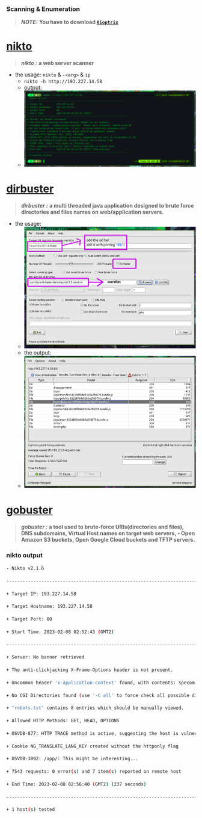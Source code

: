 ### Scanning & Enumeration

> **_NOTE:_**
> **You have to download [**`Kioptrix`**](https://tcm-sec.com/kioptrix)**

<!-- nikto -->

# [nikto](https://github.com/sullo/nikto)
 >  **_nikto :_**
 >  **a web server scanner**
 
- the usage: `nikto`  & `-<arg>` & `ip`
  - `nikto -h http://193.227.14.58`
  - [output:](#nikto-output)
  - ![](img/nikto.png)

<!-- dirbuster -->

# [dirbuster](https://sourceforge.net/projects/dirbuster/)
 >  **_dirbuster :_**
 >  **a multi threaded java application designed to brute force directories and files names on web/application servers.**
 
- the usage:
  - ![](img/dirbuster.png)
  - the output:
  - ![](img/dirbuster-out.png)

<!-- gobuster -->

# [gobuster](https://github.com/OJ/gobuster)
> **_gobuster :_**
> **a tool used to brute-force URIs(directories and files), DNS subdomains, Virtual Host names on target web servers, -   Open Amazon S3 buckets, Open Google Cloud buckets and TFTP servers.**

### nikto output

```bash
- Nikto v2.1.6

---------------------------------------------------------------------------

+ Target IP: 193.227.14.58

+ Target Hostname: 193.227.14.58

+ Target Port: 80

+ Start Time: 2023-02-08 02:52:43 (GMT2)

---------------------------------------------------------------------------

+ Server: No banner retrieved

+ The anti-clickjacking X-Frame-Options header is not present.

+ Uncommon header 'x-application-context' found, with contents: specom:prod:80

+ No CGI Directories found (use '-C all' to force check all possible dirs)

+ "robots.txt" contains 8 entries which should be manually viewed.

+ Allowed HTTP Methods: GET, HEAD, OPTIONS

+ OSVDB-877: HTTP TRACE method is active, suggesting the host is vulnerable to XST

+ Cookie NG_TRANSLATE_LANG_KEY created without the httponly flag

+ OSVDB-3092: /app/: This might be interesting...

+ 7543 requests: 0 error(s) and 7 item(s) reported on remote host

+ End Time: 2023-02-08 02:56:40 (GMT2) (237 seconds)

---------------------------------------------------------------------------

+ 1 host(s) tested
```
